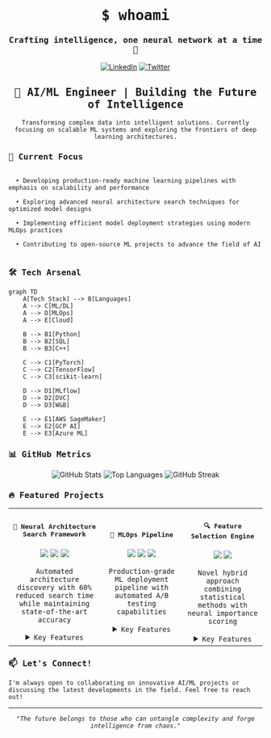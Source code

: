 <div align="center">
  <h1>
    <samp>$ whoami</samp>
  </h1>
  <h3>
    <samp>Crafting intelligence, one neural network at a time 🧠</samp>
  </h3>

  [![LinkedIn](https://img.shields.io/badge/LinkedIn-0077B5?style=for-the-badge&logo=linkedin&logoColor=white)](https://www.linkedin.com/in/zain-ahmed-590795228/)
  [![Twitter](https://img.shields.io/badge/Twitter-1DA1F2?style=for-the-badge&logo=twitter&logoColor=white)](your-twitter-url)

  <h2>
    <samp>🚀 AI/ML Engineer | Building the Future of Intelligence</samp>
  </h2>

  <code>Transforming complex data into intelligent solutions. Currently focusing on scalable ML systems and exploring the frontiers of deep learning architectures.</code>
</div>

<h3>
  <samp>🔭 Current Focus</samp>
</h3>

<div>
  <code>
  • Developing production-ready machine learning pipelines with emphasis on scalability and performance<br>
  • Exploring advanced neural architecture search techniques for optimized model designs<br>
  • Implementing efficient model deployment strategies using modern MLOps practices<br>
  • Contributing to open-source ML projects to advance the field of AI
  </code>
</div>

<h3>
  <samp>🛠️ Tech Arsenal</samp>
</h3>

```mermaid
graph TD
    A[Tech Stack] --> B[Languages]
    A --> C[ML/DL]
    A --> D[MLOps]
    A --> E[Cloud]
    
    B --> B1[Python]
    B --> B2[SQL]
    B --> B3[C++]
    
    C --> C1[PyTorch]
    C --> C2[TensorFlow]
    C --> C3[scikit-learn]
    
    D --> D1[MLflow]
    D --> D2[DVC]
    D --> D3[W&B]
    
    E --> E1[AWS SageMaker]
    E --> E2[GCP AI]
    E --> E3[Azure ML]
```

<h3>
  <samp>📊 GitHub Metrics</samp>
</h3>

<div align="center">
  
![GitHub Stats](https://github-readme-stats.vercel.app/api?username=x-eyn&show_icons=true&theme=radical&count_private=true)
![Top Languages](https://github-readme-stats.vercel.app/api/top-langs/?username=x-eyn&layout=compact&theme=radical)
![GitHub Streak](https://github-readme-streak-stats.herokuapp.com/?user=x-eyn&theme=radical)

</div>

<h3>
  <samp>🔥 Featured Projects</samp>
</h3>

<table>
  <tr>
    <td align="center">
      <h4><samp>🧠 Neural Architecture Search Framework</samp></h4>
      <img src="https://img.shields.io/badge/PyTorch-EE4C2C?style=flat&logo=pytorch&logoColor=white"/>
      <img src="https://img.shields.io/badge/CUDA-76B900?style=flat&logo=nvidia&logoColor=white"/>
      <img src="https://img.shields.io/badge/Ray-028CF0?style=flat&logo=ray&logoColor=white"/>
      <p><code>Automated architecture discovery with 60% reduced search time while maintaining state-of-the-art accuracy</code></p>
      <details><summary><code>Key Features</code></summary>
      <p>
      <code>
      • Multi-objective optimization<br>
      • Hardware-aware search<br>
      • Distributed training support
      </code>
      </p>
      </details>
    </td>
    <td align="center">
      <h4><samp>🎯 MLOps Pipeline</samp></h4>
      <img src="https://img.shields.io/badge/Kubernetes-326CE5?style=flat&logo=kubernetes&logoColor=white"/>
      <img src="https://img.shields.io/badge/MLflow-0194E2?style=flat&logo=mlflow&logoColor=white"/>
      <img src="https://img.shields.io/badge/Docker-2496ED?style=flat&logo=docker&logoColor=white"/>
      <p><code>Production-grade ML deployment pipeline with automated A/B testing capabilities</code></p>
      <details><summary><code>Key Features</code></summary>
      <p>
      <code>
      • Automated model versioning<br>
      • Real-time monitoring<br>
      • Scalable inference
      </code>
      </p>
      </details>
    </td>
    <td align="center">
      <h4><samp>🔍 Feature Selection Engine</samp></h4>
      <img src="https://img.shields.io/badge/scikit--learn-F7931E?style=flat&logo=scikit-learn&logoColor=white"/>
      <img src="https://img.shields.io/badge/TensorFlow-FF6F00?style=flat&logo=tensorflow&logoColor=white"/>
      <p><code>Novel hybrid approach combining statistical methods with neural importance scoring</code></p>
      <details><summary><code>Key Features</code></summary>
      <p>
      <code>
      • Automatic feature ranking<br>
      • Cross-validation support<br>
      • Interactive visualizations
      </code>
      </p>
      </details>
    </td>
  </tr>
</table>

<h3>
  <samp>📫 Let's Connect!</samp>
</h3>

<div>
  <code>I'm always open to collaborating on innovative AI/ML projects or discussing the latest developments in the field. Feel free to reach out!</code>
</div>

---
<div align="center">
  <code><i>"The future belongs to those who can untangle complexity and forge intelligence from chaos."</i></code>
</div>